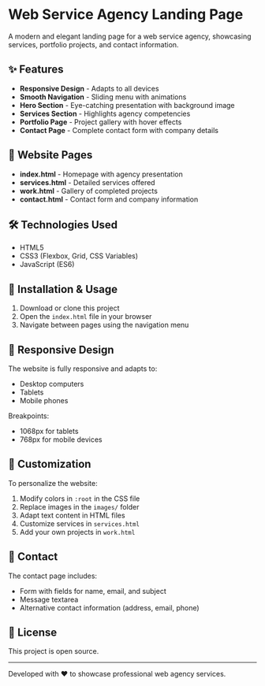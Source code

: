 # Web Service Agency Landing Page

A modern and elegant landing page for a web service agency, showcasing services, portfolio projects, and contact information.

## ✨ Features

- **Responsive Design** - Adapts to all devices
- **Smooth Navigation** - Sliding menu with animations
- **Hero Section** - Eye-catching presentation with background image
- **Services Section** - Highlights agency competencies
- **Portfolio Page** - Project gallery with hover effects
- **Contact Page** - Complete contact form with company details

## 📄 Website Pages

- **index.html** - Homepage with agency presentation
- **services.html** - Detailed services offered
- **work.html** - Gallery of completed projects
- **contact.html** - Contact form and company information

## 🛠️ Technologies Used

- HTML5
- CSS3 (Flexbox, Grid, CSS Variables)
- JavaScript (ES6)

## 🚀 Installation & Usage

1. Download or clone this project
2. Open the `index.html` file in your browser
3. Navigate between pages using the navigation menu

## 📱 Responsive Design

The website is fully responsive and adapts to:
- Desktop computers
- Tablets
- Mobile phones

Breakpoints:
- 1068px for tablets
- 768px for mobile devices

## 🎨 Customization

To personalize the website:
1. Modify colors in `:root` in the CSS file
2. Replace images in the `images/` folder
3. Adapt text content in HTML files
4. Customize services in `services.html`
5. Add your own projects in `work.html`

## 📧 Contact

The contact page includes:
- Form with fields for name, email, and subject
- Message textarea
- Alternative contact information (address, email, phone)

## 📄 License

This project is open source.

---

Developed with ❤️ to showcase professional web agency services.
